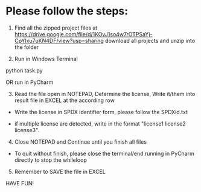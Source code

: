 # Please follow the steps:

1. Find all the zipped project files at
https://drive.google.com/file/d/1KOvJ1so4w7rOTPSaYj-CpYIxu7uKN4DF/view?usp=sharing
download all projects and unzip into the folder
   
2. Run in Windows Terminal 

python task.py

OR run in PyCharm
   
3. Read the file open in NOTEPAD, Determine the license, Write it/them into result file in EXCEL at the according row

* Write the license in SPDX identifier form, please follow the SPDXid.txt

* if multiple license are detected, write in the format "license1 license2 license3".

4. Close NOTEPAD and Continue until you finish all files

* To quit without finish, please close the terminal/end running in PyCharm directly to stop the whileloop

5. Remember to SAVE the file in EXCEL

HAVE FUN!